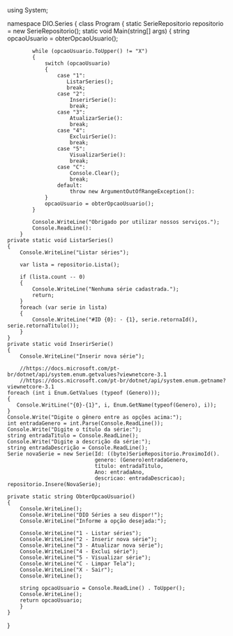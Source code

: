 using System;

namespace DIO.Series
{
    class Program
    {
        static SerieRepositorio repositorio = new SerieRepositorio();
        static void Main(string[] args)
        {
            string opcaoUsuario = obterOpcaoUsuario();

            while (opcaoUsuario.ToUpper() != "X")
            {
                switch (opcaoUsuario)
                {
                    case "1":
                       ListarSeries();
                       break;
                    case "2":
                        InserirSerie():
                        break;
                    case "3":
                        AtualizarSerie():
                        break;
                    case "4":
                        ExcluirSerie():
                        break;
                    case "5":
                        VisualizarSerie():
                        break;
                    case "C":
                        Console.Clear();
                        break;
                    default:
                        throw new ArgumentOutOfRangeException():
                }
                opcaoUsuario = obterOpcaoUsuario();            
            }           

            Console.WriteLine("Obrigado por utilizar nossos serviços.");
            Console.ReadLine():            
        }
    private static void ListarSeries()
    {
        Console.WriteLine("Listar séries");

        var lista = repositorio.Lista();

        if (lista.count -- 0)
        {
            Console.WriteLine("Nenhuma série cadastrada.");
            return;
        }
        foreach (var serie in lista)
        {
            Console.WriteLine("#ID {0}: - {1}, serie.retornaId(), serie.retornaTitulo());
        }
    }  
    private static void InserirSerie()
    {
        Console.WriteLine("Inserir nova série");

        //https://docs.microsoft.com/pt-br/dotnet/api/system.enum.getvalues?viewnetcore-3.1
        //https://docs.microsoft.com/pt-br/dotnet/api/system.enum.getname?viewnetcore-3.1
    foreach (int i Enum.GetValues (typeof (Genero)));
    {
       Console.WritLine("{0}-{1}", i, Enum.GetName(typeof(Genero), i)); 
    }
    Console.Write("Digite o gênero entre as opções acima:");
    int entradaGenero = int.Parse(Console.ReadLine());
    Console.Write("Digite o título da série:");
    string entradaTitulo = Console.ReadLine();
    Console.Write("Digite a descrição da série:");
    string entradaDescrição = Console.ReadLine();
    Serie novaSerie = new Serie(Id: ((byte)SerieRepositorio.ProximoId(). 
                                genero: (Genero)entradaGenero,
                                título: entradaTitulo,
                                Ano: entradaAno,
                                descricao: entradaDescricao);
    repositorio.Insere(NovaSerie);

    private static string ObterOpcaoUsuario()
    {
        Console.WriteLine();
        Console.WriteLine("DIO Séries a seu dispor!");
        Console.WriteLine("Informe a opção desejada:");

        Console.WriteLine("1 - Listar séries");
        Console.WriteLine("2 - Inserir nova série");
        Console.WriteLine("3 - Atualizar nova série");
        Console.WriteLine("4 - Exclui série");
        Console.WriteLine("5 - Visualizar série");
        Console.WriteLine("C - Limpar Tela");
        Console.WriteLine("X - Sair");
        Console.WriteLine();

        string opcaoUsuario = Console.ReadLine() . ToUpper();
        Console.WriteLine();
        return opcaoUsuario;
        }
    }
}
